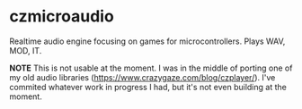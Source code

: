 # czmicroaudio

Realtime audio engine focusing on games for microcontrollers. Plays WAV, MOD, IT.

**NOTE** This is not usable at the moment. I was in the middle of porting one of my old audio libraries (https://www.crazygaze.com/blog/czplayer/).
I've commited whatever work in progress I had, but it's not even building at the moment.
